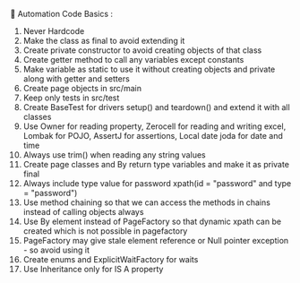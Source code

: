 🌱 Automation Code Basics :
1. Never Hardcode
2. Make the class as final to avoid extending it
3. Create private constructor to avoid creating objects of that class
4. Create getter method to call any variables except constants
5. Make variable as static to use it without creating objects and private along with getter and setters
6. Create page objects in src/main
7. Keep only tests in src/test
8. Create BaseTest for drivers setup() and teardown() and extend it with all classes
9. Use Owner for reading property, Zerocell for reading and writing excel, Lombak for POJO, AssertJ for assertions, Local date joda for date and time
10. Always use trim() when reading any string values
11. Create page classes and By return type variables and make it as private final
12. Always include type value for password xpath(id = "password" and type = "password")
13. Use method chaining so that we can access the methods in chains instead of calling objects always
14. Use By element instead of PageFactory so that dynamic xpath can be created which is not possible in pagefactory 
15. PageFactory may give stale element reference or Null pointer exception - so avoid using it
16. Create enums and ExplicitWaitFactory for waits
17. Use Inheritance only for IS A property
